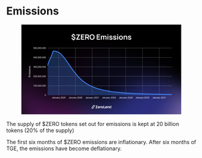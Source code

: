 # Emissions

<figure><img src="../../../.gitbook/assets/Zero emissions chart.png" alt=""><figcaption></figcaption></figure>

The supply of $ZERO tokens set out for emissions is kept at 20 billion tokens (20% of the supply)

The first six months of $ZERO emissions are inflationary. After six months of TGE, the emissions have become deflationary.
